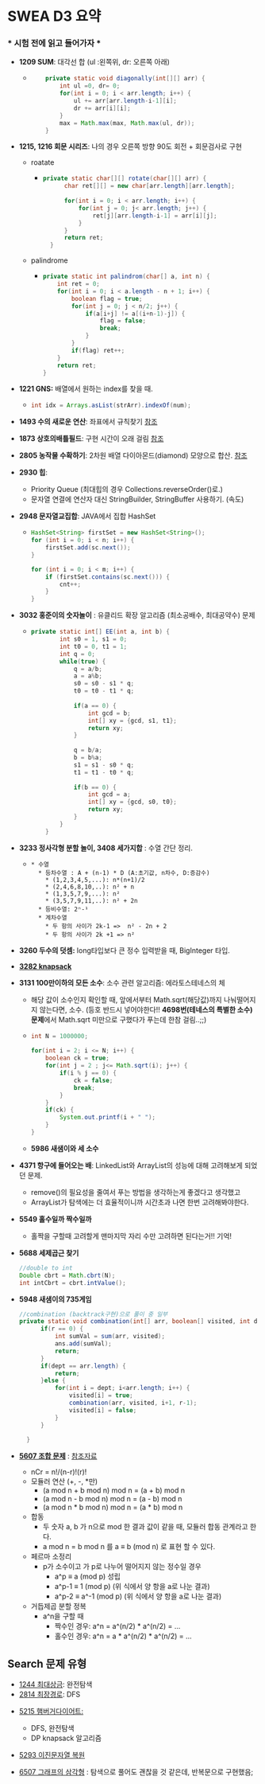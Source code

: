 # SWEA D3 요약

### * 시험 전에 읽고 들어가자 *

* **1209 SUM**:  대각선 합 (ul :왼쪽위, dr: 오른쪽 아래)

  * ```java
    	private static void diagonally(int[][] arr) {
    		int ul =0, dr= 0;
    		for(int i = 0; i < arr.length; i++) {
    			ul += arr[arr.length-i-1][i];
    			dr += arr[i][i];
    		}
    		max = Math.max(max, Math.max(ul, dr));
    	}
    ```



* **1215, 1216 회문 시리즈**: 나의 경우 오른쪽 방향 90도 회전 + 회문검사로 구현

  * roatate

    * ```java
      private static char[][] rotate(char[][] arr) {
      		char ret[][] = new char[arr.length][arr.length];
      		
      		for(int i = 0; i < arr.length; i++) {
      			for(int j = 0; j< arr.length; j++) {
      				ret[j][arr.length-i-1] = arr[i][j];
      			}
      		}
      		return ret;
      	}
      ```

  * palindrome

    * ```java
      private static int palindrom(char[] a, int n) {
          int ret = 0;
          for(int i = 0; i < a.length - n + 1; i++) {
              boolean flag = true;
              for(int j = 0; j < n/2; j++) {
                  if(a[i+j] != a[(i+n-1)-j]) {
                      flag = false;
                      break;
                  }
              }
              if(flag) ret++;
          }
          return ret;
      }
      ```





* **1221 GNS:** 배열에서 원하는 index를 찾을 때.

  * ```java
    int idx = Arrays.asList(strArr).indexOf(num);
    ```

* **1493 수의 새로운 연산**: 좌표에서 규칙찾기 [참조](https://github.com/minhee0327/Algorithm/blob/master/JAVA/SWEA/level3/Main1493_%EC%88%98%EC%9D%98%EC%83%88%EB%A1%9C%EC%9A%B4%EC%97%B0%EC%82%B0.java)
* **1873 상호의배틀필드**: 구현 시간이 오래 걸림 [참조](https://github.com/minhee0327/Algorithm/blob/master/JAVA/SWEA/level3/Main1873_%EC%83%81%ED%98%B8%EC%9D%98%EB%B0%B0%ED%8B%80%ED%95%84%EB%93%9C.java)

* **2805 농작물 수확하기**: 2차원 배열 다이아몬드(diamond) 모양으로 합산.  [참조](https://github.com/minhee0327/Algorithm/blob/master/JAVA/SWEA/level3/Main2805_%EB%86%8D%EC%9E%91%EB%AC%BC%EC%88%98%ED%99%95%ED%95%98%EA%B8%B0.java)

* **2930 힙**: 

  * Priority Queue (최대힙의 경우 Collections.reverseOrder()로.)
  * 문자열 연결에 연산자 대신 StringBuilder, StringBuffer 사용하기. (속도)

* **2948 문자열교집합**: JAVA에서 집합 HashSet

  * ```java
    HashSet<String> firstSet = new HashSet<String>();
    for (int i = 0; i < n; i++) {
        firstSet.add(sc.next());
    }
    
    for (int i = 0; i < m; i++) {
        if (firstSet.contains(sc.next())) {
            cnt++;
        }
    }
    ```

* **3032 홍준이의 숫자놀이** : 유클리드 확장 알고리즘 (최소공배수, 최대공약수) 문제

  * ```java
    private static int[] EE(int a, int b) {
    		int s0 = 1, s1 = 0;
    		int t0 = 0, t1 = 1;
    		int q = 0;
    		while(true) {
    			q = a/b;
    			a = a%b;
    			s0 = s0 - s1 * q;
    			t0 = t0 - t1 * q;
    			
    			if(a == 0) {
    				int gcd = b;
    				int[] xy = {gcd, s1, t1};
    				return xy;
    			}
    			
    			q = b/a;
    			b = b%a;
    			s1 = s1 - s0 * q;
    			t1 = t1 - t0 * q;
    			
    			if(b == 0) {
    				int gcd = a;
    				int[] xy = {gcd, s0, t0};
    				return xy;
    			}
    		}
    	}
    ```





* **3233 정사각형 분할 놀이, 3408 세가지합** : 수열 간단 정리.

  * ```
    * 수열
      * 등차수열 : A + (n-1) * D (A:초기값, n차수, D:증감수)
      	* (1,2,3,4,5,...): n*(n+1)/2
      	* (2,4,6,8,10,..): n² + n
      	* (1,3,5,7,9,...): n²
      	* (3,5,7,9,11,..): n² + 2n
      * 등비수열: 2ⁿ-¹
      * 계차수열
        * 두 항의 사이가 2k-1 =>  n² - 2n + 2
        * 두 항의 사이가 2k +1 => n²
    ```



* **3260 두수의 덧셈:** long타입보다 큰 정수 입력받을 때, BigInteger 타입.
* **[3282 knapsack]()**

* **3131 100만이하의 모든 소수**: 소수 관련 알고리즘: 에라토스테네스의 체

  * 해당 값이 소수인지 확인할 때, 앞에서부터 Math.sqrt(해당값)까지 나눠떨어지지 않는다면, 소수.
  (등호 반드시 넣어야한다!! 
    **4698번(테네스의 특별한 소수) 문제**에서 Math.sqrt 미만으로 구했다가 푸는데 한참 걸림..;;)
  
  * ```java
    int N = 1000000;
    		
    for(int i = 2; i <= N; i++) {
        boolean ck = true;
        for(int j = 2 ; j<= Math.sqrt(i); j++) {
            if(i % j == 0) {
                ck = false;
                break;
            }
        }
        if(ck) {
            System.out.printf(i + " ");
        }
    }
    ```
    
  * **5986 새샘이와 세 소수**





* **4371 항구에 들어오는 배**: LinkedList와 ArrayList의 성능에 대해 고려해보게 되었던 문제.
  * remove()의 필요성을 줄여서 푸는 방법을 생각하는게 좋겠다고 생각했고
  * ArrayList가 탐색에는 더 효율적이니까 시간초과 나면 한번 고려해봐야한다.



* **5549 홀수일까 짝수일까**

  * 홀짝을 구할때 고려할게 맨마지막 자리 수만 고려하면 된다는거!! 기억!

* **5688 세제곱근 찾기**

  ```java
  //double to int
  Double cbrt = Math.cbrt(N);
  int intCbrt = cbrt.intValue();		
  ```

* **5948 새샘이의 735게임**

  ```java
  //combination (backtrack구현)으로 풀이 중 일부
  private static void combination(int[] arr, boolean[] visited, int dept, int r) {
  		if(r == 0) {
  			int sumVal = sum(arr, visited);
  			ans.add(sumVal);
  			return;
  		}
  		if(dept == arr.length) {
  			return;
  		}else {
  			for(int i = dept; i<arr.length; i++) {
  				visited[i] = true;
  				combination(arr, visited, i+1, r-1);
  				visited[i] = false;
  			}
  		}
  		
  	}
  ```

* [**5607 조합 문제**](https://github.com/minhee0327/Algorithm/blob/master/JAVA/SWEA/level3/Main5607_%EC%A1%B0%ED%95%A9.java) : [참조자료](https://minkwon4.tistory.com/25)

  * nCr = n!/(n-r)!(r)!
  * 모듈러 연산 (+, -, *만) 
    * (a mod n + b mod n) mod n = (a + b) mod n
    * (a mod n - b mod n) mod n = (a - b) mod n
    * (a mod n * b mod n) mod n = (a * b) mod n
  * 합동
    * 두 숫자 a, b 가 n으로 mod 한 결과 값이 같을 때, 모듈러 합동 관계라고 한다.
    *  a mod n = b mod n 를 a ≡ b (mod n) 로 표현 할 수 있다.
  * 페르마 소정리
    * p가 소수이고 가 p로 나누어 떨어지지 않는 정수일 경우
      * a^p ≡ a (mod p) 성립
      * a^p-1 ≡ 1 (mod p) (위 식에서 양 항을 a로 나눈 결과)
      * a^p-2 ≡ a^-1 (mod p) (위 식에서 양 항을 a로 나눈 결과)
  * 거듭제곱 분할 정복
    * a^n을 구할 때
      * 짝수인 경우: a^n = a^(n/2) * a^(n/2) = ...
      * 홀수인 경우: a^n = a * a^(n/2) * a^(n/2) = ...

  





## Search 문제 유형

- [1244 최대상금](https://github.com/minhee0327/Algorithm/blob/master/JAVA/SWEA/level3/Main1244_%EC%B5%9C%EB%8C%80%EC%83%81%EA%B8%88.java): 완전탐색
- [2814 최장경로](https://github.com/minhee0327/Algorithm/blob/master/JAVA/SWEA/level3/Main2814_%EC%B5%9C%EC%9E%A5%EA%B2%BD%EB%A1%9C.java): DFS 

* [5215 햄버거다이어트: ](https://github.com/minhee0327/Algorithm/blob/master/JAVA/SWEA/level3/Main5215_%ED%96%84%EB%B2%84%EA%B1%B0%EB%8B%A4%EC%9D%B4%EC%96%B4%ED%8A%B8.java)
  * DFS, 완전탐색 
  * DP knapsack 알고리즘

* [5293 이진문자열 복원](https://github.com/minhee0327/Algorithm/blob/master/JAVA/SWEA/level3/Main5293_%EC%9D%B4%EC%A7%84%EB%AC%B8%EC%9E%90%EC%97%B4%EB%B3%B5%EC%9B%902.java)

* [6507 그래프의 삼각형](https://github.com/minhee0327/Algorithm/blob/master/JAVA/SWEA/level3/Main6057_%EA%B7%B8%EB%9E%98%ED%94%84%EC%9D%98%EC%82%BC%EA%B0%81%ED%98%95.java) : 탐색으로 풀어도 괜찮을 것 같은데, 반복문으로 구현했음;




